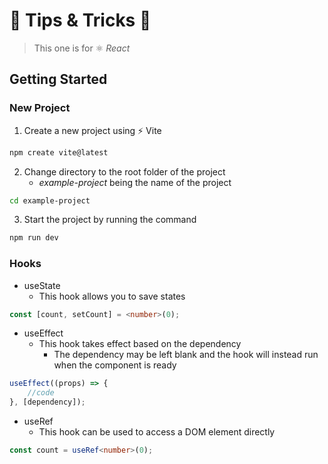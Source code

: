 # 🍆 Tips & Tricks 🎃

> This one is for ⚛️ *React*


## Getting Started

### New Project

1. Create a new project using ⚡ Vite
```sh
npm create vite@latest
```
2. Change directory to the root folder of the project
    - *example-project* being the name of the project
```sh
cd example-project
```
3. Start the project by running the command
```sh
npm run dev
```

### Hooks

- useState
    - This hook allows you to save states
```ts
const [count, setCount] = <number>(0);
```

- useEffect
    - This hook takes effect based on the dependency
        - The dependency may be left blank and the hook will instead run when the component is ready
```js
useEffect((props) => {
    //code
}, [dependency]);
```

- useRef
    - This hook can be used to access a DOM element directly
```ts
const count = useRef<number>(0);
```
